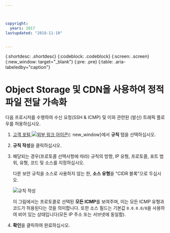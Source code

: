 ```yaml
---



copyright:
  years: 2017
lastupdated: "2018-11-10"


---
```


{:shortdesc: .shortdesc}
{:codeblock: .codeblock}
{:screen: .screen}
{:new_window: target="_blank"}
{:pre: .pre}
{:table: .aria-labeledby="caption"}

# Object Storage 및 CDN을 사용하여 정적 파일 전달 가속화
다음 프로시저를 수행하여 수신 요청(SSH & ICMP) 및 이와 관련된 (발신) 트래픽 플로우를 허용하십시오.

1. [고객 포털 ![외부 링크 아이콘](../../icons/launch-glyph.svg "외부 링크 아이콘")](https://control.softlayer.com/){: new_window}에서 **규칙** 탭을 선택하십시오.
2.	**규칙 작성**을 클릭하십시오.
3.	해당되는 경우(프로토콜 선택사항에 따라) 규칙의 방향, IP 유형, 프로토콜, 포트 범위, 유형, 코드 및 소스를 지정하십시오.

	다른 보안 규칙을 소스로 사용하지 않는 한, **소스 유형**을 "CIDR 블록"으로 두십시오.

	![규칙 작성](rule_sg.jpg)

	이 그림에서는 프로토콜로 선택된 **모든 ICMP**를 보여주며, 이는 모든 ICMP 유형과 코드가 허용된다는 것을 의미합니다. 또한 소스 필드는 기본값 `0.0.0.0/0`을 사용하여 비어 있는 상태입니다(모든 IP 주소 또는 서브넷에 동일함).

4.	**확인**을 클릭하여 완료하십시오.
